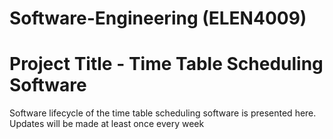# Software-Engineering (ELEN4009) 
# Project Title - Time Table Scheduling Software

Software lifecycle of the time table scheduling software is presented here. Updates will be made at least once every week
